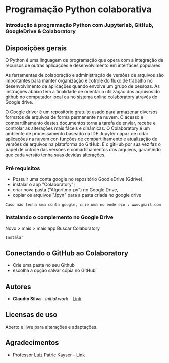 # Programação Python colaborativa

<h3> Introdução à programação Python com Jupyterlab, GitHub, GoogleDrive & Colaboratory

## Disposições gerais

O Python é uma linguagem de programação que opera com a integração de recursos de outras aplicações e desenvolvimento em interfaces populares.<p> As ferramentas de colaboração e administração de versões de arquivos são importantes para manter organização e cotrole do fluxo de trabalho no desenvolvimento de aplicações quando envolve um grupo de pessoas. As instruções abaixo tem a finalidade de orientar a utilização dos aqruivos do github no computador local ou no sistema online colaboratory através do Google drive.
<p> O Google driver é um repositório gratuíto usado para armazenar diversos formatos de arquivos de forma permanente na nuvem. O acesso e compartilhamento destes documentos torna a tarefa de enviar, recebe e controlar as alterações mais fáceis e dinâmicas. O Colaboratory é um ambiente de processamento baseado na IDE Jupyter capaz de rodar aplicações na nuvem con funções de compartilhamento e atualização de versões de arquivos na plataforma do GitHub. E o gitHub por sua vez faz o papel de cntrole das versões e comartilhamentos dos arquivos, garantindo que cada versão tenha suas devidas alterações.
  
  
### Pré requisitos

- Possuir uma conta google no repositório GoodleDrive (Gdrive),
- instalar o app "Colaboratory";
- criar nova pasta ("Algoritmo-py") no Google Drive,
- copiar os arquivos ".ipyn" para a pasta criada no google drive

```
Caso não tenha uma conta google, crie uma no endereço : www.gmail.com

```

### Instalando o complemento no Google Drive

Novo > mais > mais app
Buscar Colaboratory

```
Instalar
```

## Conectando o GitHub ao Colaboratory

 - Crie uma pasta no seu Github
 - escolha a opção salvar cópia no GitHub

## Autores

* **Claudio Silva** - *Initial work* - [Link](https://github.com/sclaudiobr)

## Licensas de uso

Aberto e livre para alterações e adaptações.

## Agradecimentos
* Professor Luiz Patric Kayser - [Link](https://ufsmpublica.ufsm.br/docente/14648)

